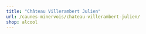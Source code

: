```yaml
---
title: "Château Villerambert Julien"
url: /caunes-minervois/chateau-villerambert-julien/
shop: alcool
---
```

